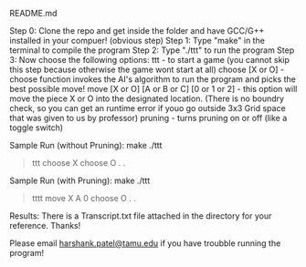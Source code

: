 README.md

Step 0: Clone the repo and get inside the folder and have GCC/G++ installed in your compuer! (obvious step)
Step 1: Type "make" in the terminal to compile the program
Step 2: Type "./ttt" to run the program
Step 3: Now choose the following options:
    ttt - to start a game (you cannot skip this step because otherwise the game wont start at all)
    choose [X or O] - choose function invokes the AI's algorithm to run the program and picks the best possible move!
    move [X or O] [A or B or C] [0 or 1 or 2] - this option will move the piece X or O into the designated location. (There is no boundry check, so you can get an runtime error if youo go outside 3x3 Grid space that was given to us by professor)
    pruning - turns pruning on or off (like a toggle switch)

Sample Run (without Pruning):
make
./ttt
>ttt
>choose X
>choose O
.
.

Sample Run (with Pruning):
make
./ttt
>tttt
>move X A 0
>choose O
.
.

Results:
There is a Transcript.txt file attached in the directory for your reference. Thanks!

Please email harshank.patel@tamu.edu if you have troubble running the program!
